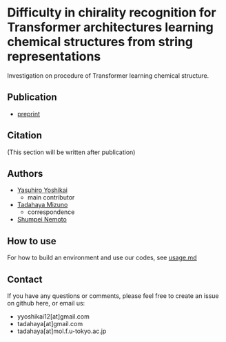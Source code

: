 # Difficulty in chirality recognition for Transformer architectures learning chemical structures from string representations
Investigation on procedure of Transformer learning chemical structure. 

## Publication
- [preprint](https://arxiv.org/pdf/2303.11593)

## Citation
(This section will be written after publication)

## Authors
- [Yasuhiro Yoshikai](https://github.com/yyoshikai)  
    - main contributor  
- [Tadahaya Mizuno](https://github.com/tadahayamiz)  
    - correspondence  
- [Shumpei Nemoto](https://github.com/Nemoto-S)

## How to use
For how to build an environment and use our codes, see [usage.md](usage.md)

## Contact
If you have any questions or comments, please feel free to create an issue on github here, or email us:  
- yyoshikai12[at]gmail.com
- tadahaya[at]gmail.com  
- tadahaya[at]mol.f.u-tokyo.ac.jp  